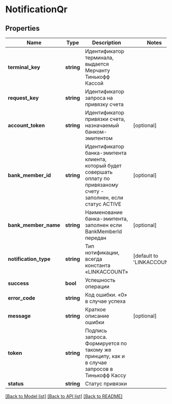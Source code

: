# NotificationQr

## Properties
Name | Type | Description | Notes
------------ | ------------- | ------------- | -------------
**terminal_key** | **string** | Идентификатор терминала, выдается Мерчанту Тинькофф Кассой | 
**request_key** | **string** | Идентификатор запроса на привязку счета | 
**account_token** | **string** | Идентификатор привязки счета, назначаемый банком-эмитентом | [optional] 
**bank_member_id** | **string** | Идентификатор банка-эмитента клиента, который будет совершать оплату по привязаному счету - заполнен, если статус ACTIVE | [optional] 
**bank_member_name** | **string** | Наименование банка-эмитента, заполнен если BankMemberId передан | [optional] 
**notification_type** | **string** | Тип нотификации, всегда константа «LINKACCOUNT» | [default to 'LINKACCOUNT']
**success** | **bool** | Успешность операции | 
**error_code** | **string** | Код ошибки. «0» в случае успеха | 
**message** | **string** | Краткое описание ошибки | [optional] 
**token** | **string** | Подпись запроса. Формируется по такому же принципу, как и в случае запросов в Тинькофф Кассу | 
**status** | **string** | Cтатус привязки | 

[[Back to Model list]](../README.md#documentation-for-models) [[Back to API list]](../README.md#documentation-for-api-endpoints) [[Back to README]](../README.md)


